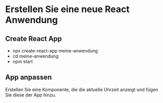 # Erstellen Sie eine neue React Anwendung

## Create React App

- npx create-react-app meine-anwendung
- cd meine-anwendung
- npm start

## App anpassen

Erstellen Sie eine Komponente, die die aktuelle Uhrzeit anzeigt und fügen Sie diese der App hinzu.
